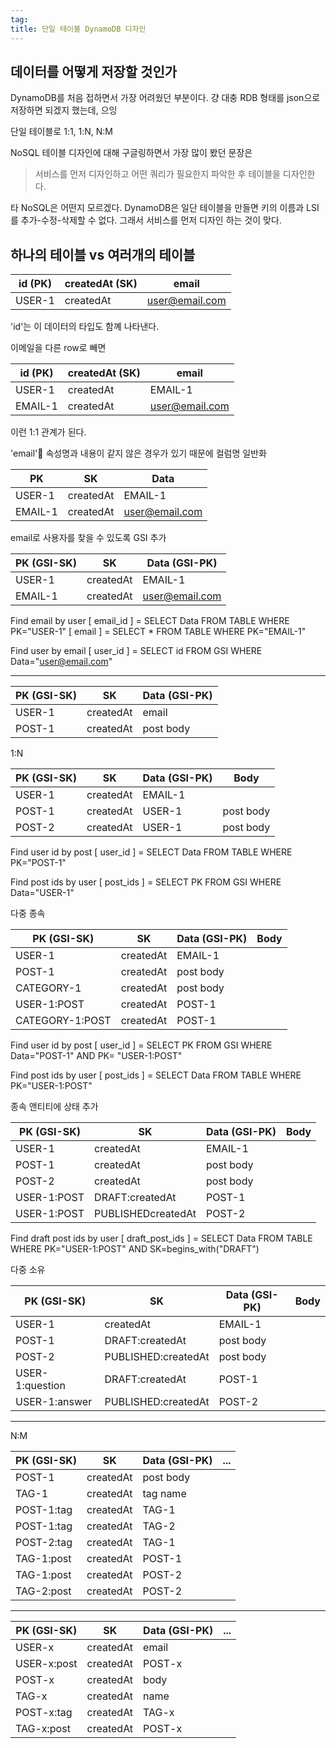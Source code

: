 ```yaml
---
tag:
title: 단일 테이블 DynamoDB 디자인
---
```


## 데이터를 어떻게 저장할 것인가

DynamoDB를 처음 접하면서 가장 어려웠던 부분이다. 걍 대충 RDB 형태를 json으로 저장하면 되겠지 했는데, 으잉 

단일 테이블로 1:1, 1:N, N:M

NoSQL 테이블 디자인에 대해 구글링하면서 가장 많이 봤던 문장은

> 서비스를 먼저 디자인하고 어떤 쿼리가 필요한지 파악한 후 테이블을 디자인한다.

타 NoSQL은 어떤지 모르겠다. DynamoDB은 일단 테이블을 만들면 키의 이름과 LSI를 추가-수정-삭제할 수 없다. 그래서 서비스를 먼저 디자인 하는 것이 맞다.

## 하나의 테이블 vs 여러개의 테이블

| id (PK) | createdAt (SK) | email          |
| ------- | -------------- | -------------- |
| USER-1  | createdAt      | user@email.com |

'id'는 이 데이터의 타입도 함꼐 나타낸다.

이메일을 다른 row로 빼면

| id (PK) | createdAt (SK) | email          |
| ------- | -------------- | -------------- |
| USER-1  | createdAt      | EMAIL-1        |
| EMAIL-1 | createdAt      | user@email.com |

이런 1:1 관계가 된다.

'email' 속성명과 내용이 같지 않은 경우가 있기 때문에 컬럼명 일반화

| PK      | SK        | Data           |
| ------- | --------- | -------------- |
| USER-1  | createdAt | EMAIL-1        |
| EMAIL-1 | createdAt | user@email.com |

email로 사용자를 찾을 수 있도록 GSI 추가

| PK (GSI-SK) | SK        | Data (GSI-PK)  |
| ----------- | --------- | -------------- |
| USER-1      | createdAt | EMAIL-1        |
| EMAIL-1     | createdAt | user@email.com |

Find email by user
[ email_id ] = SELECT Data FROM TABLE WHERE PK="USER-1"
[ email ] = SELECT * FROM TABLE WHERE PK="EMAIL-1"

Find user by email
[ user_id ] = SELECT id FROM GSI WHERE Data="user@email.com"

---

| PK (GSI-SK) | SK        | Data (GSI-PK) |
| ----------- | --------- | ------------- |
| USER-1      | createdAt | email         |
| POST-1      | createdAt | post body     |

1:N

| PK (GSI-SK) | SK        | Data (GSI-PK) | Body      |
| ----------- | --------- | ------------- | --------- |
| USER-1      | createdAt | EMAIL-1       |
| POST-1      | createdAt | USER-1        | post body |
| POST-2      | createdAt | USER-1        | post body |

Find user id by post
[ user_id ] = SELECT Data FROM TABLE WHERE PK="POST-1"

Find post ids by user
[ post_ids ] = SELECT PK FROM GSI WHERE Data="USER-1"

다중 종속

| PK (GSI-SK)     | SK        | Data (GSI-PK) | Body |
| --------------- | --------- | ------------- | ---- |
| USER-1          | createdAt | EMAIL-1       |
| POST-1          | createdAt | post body     |
| CATEGORY-1      | createdAt | post body     |
| USER-1:POST     | createdAt | POST-1        |
| CATEGORY-1:POST | createdAt | POST-1        |

Find user id by post
[ user_id ] = SELECT PK FROM GSI WHERE Data="POST-1" AND PK= "USER-1:POST"

Find post ids by user
[ post_ids ] = SELECT Data FROM TABLE WHERE PK="USER-1:POST"

종속 앤티티에 상태 추가

| PK (GSI-SK) | SK                 | Data (GSI-PK) | Body |
| ----------- | ------------------ | ------------- | ---- |
| USER-1      | createdAt          | EMAIL-1       |
| POST-1      | createdAt          | post body     |
| POST-2      | createdAt          | post body     |
| USER-1:POST | DRAFT:createdAt    | POST-1        |
| USER-1:POST | PUBLISHEDcreatedAt | POST-2        |

Find draft post ids by user
[ draft_post_ids ] = SELECT Data FROM TABLE WHERE PK="USER-1:POST" AND SK=begins_with("DRAFT")

다중 소유

| PK (GSI-SK)     | SK                  | Data (GSI-PK) | Body |
| --------------- | ------------------- | ------------- | ---- |
| USER-1          | createdAt           | EMAIL-1       |
| POST-1          | DRAFT:createdAt     | post body     |
| POST-2          | PUBLISHED:createdAt | post body     |
| USER-1:question | DRAFT:createdAt     | POST-1        |
| USER-1:answer   | PUBLISHED:createdAt | POST-2        |

---

N:M

| PK (GSI-SK) | SK        | Data (GSI-PK) | ... |
| ----------- | --------- | ------------- | --- |
| POST-1      | createdAt | post body     |
| TAG-1       | createdAt | tag name      |
| POST-1:tag  | createdAt | TAG-1         |
| POST-1:tag  | createdAt | TAG-2         |
| POST-2:tag  | createdAt | TAG-1         |
| TAG-1:post  | createdAt | POST-1        |
| TAG-1:post  | createdAt | POST-2        |
| TAG-2:post  | createdAt | POST-2        |

---


| PK (GSI-SK) | SK        | Data (GSI-PK) | ... |
| ----------- | --------- | ------------- | --- |
| USER-x      | createdAt | email         |
| USER-x:post | createdAt | POST-x        |
| POST-x      | createdAt | body          |
| TAG-x       | createdAt | name          |
| POST-x:tag  | createdAt | TAG-x         |
| TAG-x:post  | createdAt | POST-x        |
